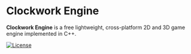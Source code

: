 # Clockwork Engine

**Clockwork Engine** is a free lightweight, cross-platform 2D and 3D game engine implemented in C++.

[![License](https://img.shields.io/badge/license-BSD-orange.svg)](https://opensource.org/licenses/BSD-2-Clause)
